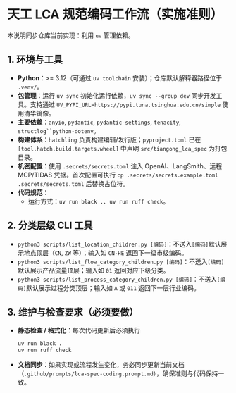# 天工 LCA 规范编码工作流（实施准则）

本说明同步仓库当前实现：利用 `uv` 管理依赖。

## 1. 环境与工具
- **Python**：>= 3.12（可通过 `uv toolchain` 安装）；仓库默认解释器路径位于 `.venv/`。
- **包管理**：运行 `uv sync` 初始化运行依赖，`uv sync --group dev` 同步开发工具。支持通过 `UV_PYPI_URL=https://pypi.tuna.tsinghua.edu.cn/simple` 使用清华镜像。
- **主要依赖**：`anyio`, `pydantic`, `pydantic-settings`, `tenacity`, `structlog``python-dotenv`。
- **构建体系**：`hatchling` 负责构建编辑/发行版；`pyproject.toml` 已在 `[tool.hatch.build.targets.wheel]` 中声明 `src/tiangong_lca_spec` 为打包目录。
- **机密配置**：使用 `.secrets/secrets.toml` 注入 OpenAI、LangSmith、远程 MCP/TIDAS 凭据。首次配置可执行 `cp .secrets/secrets.example.toml .secrets/secrets.toml` 后替换占位符。
- **代码规范**：
  - 运行方式：`uv run black .`、`uv run ruff check`。

## 2. 分类层级 CLI 工具
- `python3 scripts/list_location_children.py [编码]`：不送入`[编码]`默认展示地点顶层（`CN`, `ZW` 等）；输入如 `CN-HE` 返回下一级市级编码。
- `python3 scripts/list_flow_category_children.py [编码]`：不送入`[编码]`默认展示产品流量顶层；输入如 `01` 返回对应下级分类。
- `python3 scripts/list_process_category_children.py [编码]`：不送入`[编码]`默认展示过程分类顶层；输入如 `A` 或 `011` 返回下一层行业编码。

## 3. 维护与检查要求（必须要做）
- **静态检查 / 格式化**：每次代码更新后必须执行
  ```bash
  uv run black .
  uv run ruff check
  ```

- **文档同步**：如果实现或流程发生变化，务必同步更新当前文档（`.github/prompts/lca-spec-coding.prompt.md`），确保准则与代码保持一致。
